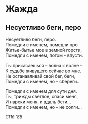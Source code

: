 # Жажда

## Несуетливо беги, перо

Несуетливо беги, перо.  
Помедли с именем, помедли про  
Житье-бытье мое в земной горсти,  
Помедли с именем,  потом  - впусти.  
  
Ты прикасаешься – волна к волне –  
К судьбе живущего сейчас во мне.  
Не останавливай свой бег, беги,  
Помедли с именем, но – сбереги…  
  
Помедли с именем для сути дня.  
Ты, трижды светлое, спаси меня,  
И нареки меня, и вдаль беги…  
Помедли с именем, но – не солги…

*СПб ’88*